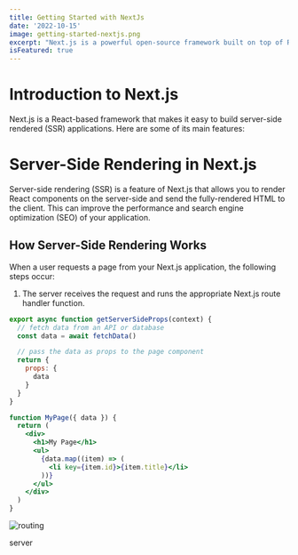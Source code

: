 ```yaml
---
title: Getting Started with NextJs
date: '2022-10-15'
image: getting-started-nextjs.png
excerpt: "Next.js is a powerful open-source framework built on top of React, designed to create server-side rendered React applications with ease.  "
isFeatured: true
---
```


# Introduction to Next.js

Next.js is a React-based framework that makes it easy to build server-side rendered (SSR) applications. Here are some of its main features:

# Server-Side Rendering in Next.js

Server-side rendering (SSR) is a feature of Next.js that allows you to render React components on the server-side and send the fully-rendered HTML to the client. This can improve the performance and search engine optimization (SEO) of your application.

## How Server-Side Rendering Works

When a user requests a page from your Next.js application, the following steps occur:

1. The server receives the request and runs the appropriate Next.js route handler function.
```jsx
export async function getServerSideProps(context) {
  // fetch data from an API or database
  const data = await fetchData()

  // pass the data as props to the page component
  return {
    props: {
      data
    }
  }
}

function MyPage({ data }) {
  return (
    <div>
      <h1>My Page</h1>
      <ul>
        {data.map((item) => (
          <li key={item.id}>{item.title}</li>
        ))}
      </ul>
    </div>
  )
}
```
![routing](nextjs-file-based-routing.png)

server
